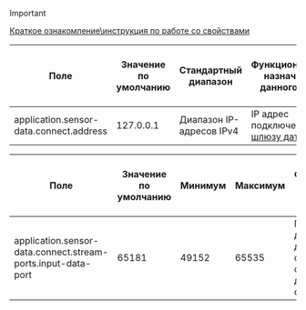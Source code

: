 > [!IMPORTANT]
> [Краткое ознакомление\инструкция по работе со свойствами](settings/settings.md)

| Поле                                    | Значение по умолчанию | Стандартный диапазон     | Функциональное назначение данного поля                                 | Особенности, связанные с настройкой и работой поля 1 |
 |-----------------------------------------|-----------------------|--------------------------|------------------------------------------------------------------------|------------------------------------------------------|
 | application.sensor-data.connect.address | 127.0.0.1             | Диапазон IP-адресов IPv4 | IP адрес подключения к [шлюзу датчиков](Novembris_measures_gateway.md) |                                                      |

  | Поле                                                         | Значение по умолчанию | Минимум | Максимум | Функциональное назначение данного поля                                                                                            | Особенности, связанные с настройкой и работой поля 1 |
  |--------------------------------------------------------------|-----------------------|---------|----------|-----------------------------------------------------------------------------------------------------------------------------------|------------------------------------------------------|
  | application.sensor-data.connect.stream-ports.input-data-port | 65181                 | 49152   | 65535    | Порт принятия данных с [шлюза датчиков](Novembris_measures_gateway.md) в определённом формате, поток данных только в одну сторону |                                                      |
 

